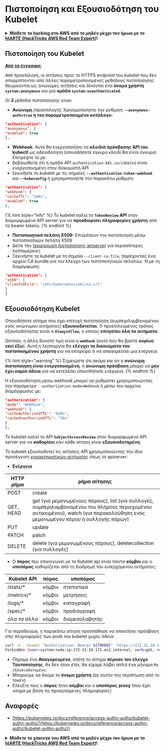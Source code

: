 # Πιστοποίηση και Εξουσιοδότηση του Kubelet

<details>

<summary><strong>Μάθετε το hacking στο AWS από το μηδέν μέχρι τον ήρωα με το</strong> <a href="https://training.hacktricks.xyz/courses/arte"><strong>htARTE (HackTricks AWS Red Team Expert)</strong></a><strong>!</strong></summary>

Άλλοι τρόποι για να υποστηρίξετε το HackTricks:

* Αν θέλετε να δείτε την **εταιρεία σας να διαφημίζεται στο HackTricks** ή να **κατεβάσετε το HackTricks σε μορφή PDF** ελέγξτε τα [**ΣΧΕΔΙΑ ΣΥΝΔΡΟΜΗΣ**](https://github.com/sponsors/carlospolop)!
* Αποκτήστε το [**επίσημο PEASS & HackTricks swag**](https://peass.creator-spring.com)
* Ανακαλύψτε [**την Οικογένεια PEASS**](https://opensea.io/collection/the-peass-family), τη συλλογή μας από αποκλειστικά [**NFTs**](https://opensea.io/collection/the-peass-family)
* **Εγγραφείτε στην** 💬 [**ομάδα Discord**](https://discord.gg/hRep4RUj7f) ή στην [**ομάδα telegram**](https://t.me/peass) ή **ακολουθήστε** με στο **Twitter** 🐦 [**@carlospolopm**](https://twitter.com/carlospolopm)**.**
* **Μοιραστείτε τα hacking tricks σας υποβάλλοντας PRs στα** [**HackTricks**](https://github.com/carlospolop/hacktricks) και [**HackTricks Cloud**](https://github.com/carlospolop/hacktricks-cloud) αποθετήρια του github.

</details>

## Πιστοποίηση του Kubelet <a href="#kubelet-authentication" id="kubelet-authentication"></a>

**[Από τα έγγραφα:](https://kubernetes.io/docs/reference/access-authn-authz/kubelet-authn-authz/)**

Από προεπιλογή, οι αιτήσεις προς το HTTPS endpoint του kubelet που δεν απορρίπτονται από άλλες παραμετροποιημένες μεθόδους πιστοποίησης θεωρούνται ως ανώνυμες αιτήσεις και δίνονται ένα **όνομα χρήστη `system:anonymous`** και μια **ομάδα `system:unauthenticated`**.

Οι **3** μέθοδοι πιστοποίησης είναι:

* **Ανώνυμη** (προεπιλογή): Χρησιμοποιήστε την ρύθμιση **`--anonymous-auth=true` ή τον παραμετροποιημένο κατάλογο:**
```json
"authentication": {
"anonymous": {
"enabled": true
},
```
* **Webhook**: Αυτό θα ενεργοποιήσει τα **κλειδιά πρόσβασης API του kubectl** ως αδειοδότηση (οποιοδήποτε έγκυρο κλειδί θα είναι έγκυρο). Επιτρέψτε το με:
* βεβαιωθείτε ότι η ομάδα API `authentication.k8s.io/v1beta1` είναι ενεργοποιημένη στον διακομιστή API
* ξεκινήστε το kubelet με τις σημαίες **`--authentication-token-webhook`** και **`--kubeconfig`** ή χρησιμοποιήστε την παρακάτω ρύθμιση:
```json
"authentication": {
"webhook": {
"cacheTTL": "2m0s",
"enabled": true
},
```
{% hint style="info" %}
Το kubelet καλεί το **`TokenReview` API** στον διαμορφωμένο API server για να **προσδιορίσει πληροφορίες χρήστη** από τα bearer tokens.
{% endhint %}

* **Πιστοποιητικά πελάτη X509:** Επιτρέπουν την πιστοποίηση μέσω πιστοποιητικών πελάτη X509
* Δείτε την [τεκμηρίωση πιστοποίησης apiserver](https://kubernetes.io/docs/reference/access-authn-authz/authentication/#x509-client-certs) για περισσότερες λεπτομέρειες
* Ξεκινήστε το kubelet με τη σημαία `--client-ca-file`, παρέχοντας ένα αρχείο CA bundle για τον έλεγχο των πιστοποιητικών πελατών. Ή με τη διαμόρφωση:
```json
"authentication": {
"x509": {
"clientCAFile": "/etc/kubernetes/pki/ca.crt"
}
}
```
## Εξουσιοδότηση Kubelet <a href="#kubelet-authentication" id="kubelet-authentication"></a>

Οποιοδήποτε αίτημα που έχει επιτυχή πιστοποίηση (συμπεριλαμβανομένου ενός ανώνυμου αιτήματος) **εξουσιοδοτείται**. Ο προεπιλεγμένος τρόπος εξουσιοδότησης είναι ο **`AlwaysAllow`**, ο οποίος **επιτρέπει όλα τα αιτήματα**.

Ωστόσο, η άλλη δυνατή τιμή είναι η **`webhook`** (αυτό που θα βρείτε **κυρίως εκεί έξω**). Αυτή η λειτουργία θα **ελέγχει τα δικαιώματα του πιστοποιημένου χρήστη** για να επιτρέψει ή να απαγορεύσει μια ενέργεια.

{% hint style="warning" %}
Σημειώστε ότι ακόμη και αν η **ανώνυμη πιστοποίηση είναι ενεργοποιημένη**, η **ανώνυμη πρόσβαση** μπορεί να **μην έχει καμία άδεια** για να εκτελέσει οποιαδήποτε ενέργεια.
{% endhint %}

Η εξουσιοδότηση μέσω webhook μπορεί να ρυθμιστεί χρησιμοποιώντας την παράμετρο `--authorization-mode=Webhook` ή μέσω του αρχείου διαμόρφωσης με:
```json
"authorization": {
"mode": "Webhook",
"webhook": {
"cacheAuthorizedTTL": "5m0s",
"cacheUnauthorizedTTL": "30s"
}
},
```
Το kubelet καλεί το API **`SubjectAccessReview`** στον διαμορφωμένο API server για να **καθορίσει** εάν κάθε αίτηση είναι **εξουσιοδοτημένη**.

Το kubelet εξουσιοδοτεί τις αιτήσεις API χρησιμοποιώντας την ίδια προσέγγιση [χαρακτηριστικών αιτήματος](https://kubernetes.io/docs/reference/access-authn-authz/authorization/#review-your-request-attributes) όπως το apiserver:

* **Ενέργεια**

| HTTP ρήμα | ρήμα αίτησης                                                                                                                                                 |
| --------- | ------------------------------------------------------------------------------------------------------------------------------------------------------------- |
| POST      | create                                                                                                                                                        |
| GET, HEAD | get (για μεμονωμένους πόρους), list (για συλλογές, συμπεριλαμβανομένου του πλήρους περιεχομένου αντικειμένου), watch (για παρακολούθηση ενός μεμονωμένου πόρου ή συλλογής πόρων) |
| PUT       | update                                                                                                                                                        |
| PATCH     | patch                                                                                                                                                         |
| DELETE    | delete (για μεμονωμένους πόρους), deletecollection (για συλλογές)                                                                                         |

* Ο **πόρος** που επικοινωνεί με το Kubelet api είναι πάντα **κόμβοι** και ο **υποπόρος** καθορίζεται από τη διαδρομή του εισερχόμενου αιτήματος:

| Kubelet API  | πόρος  | υποπόρος |
| ------------ | ------- | --------- |
| /stats/\*    | κόμβοι  | στατιστικά |
| /metrics/\*  | κόμβοι  | μετρήσεις |
| /logs/\*     | κόμβοι  | καταγραφή |
| /spec/\*     | κόμβοι  | προδιαγραφή |
| _όλα τα άλλα_ | κόμβοι  | διαμεσολαβητής |

Για παράδειγμα, η παρακάτω αίτηση προσπάθησε να αποκτήσει πρόσβαση στις πληροφορίες των pods του kubelet χωρίς άδεια:
```bash
curl -k --header "Authorization: Bearer ${TOKEN}" 'https://172.31.28.172:10250/pods'
Forbidden (user=system:node:ip-172-31-28-172.ec2.internal, verb=get, resource=nodes, subresource=proxy)
```
* Πήραμε ένα **Απαγορευμένο**, οπότε το αίτημα **πέρασε τον έλεγχο Ταυτοποίησης**. Αν δεν ήταν έτσι, θα είχαμε λάβει απλά ένα μήνυμα `Μη εξουσιοδοτημένο`.
* Μπορούμε να δούμε το **όνομα χρήστη** (σε αυτήν την περίπτωση από το τοκέν)
* Ελέγξτε πώς ο **πόρος** ήταν **κόμβοι** και ο **υποπόρος** **proxy** (που έχει νόημα με βάση τις προηγούμενες πληροφορίες)

## Αναφορές

* [https://kubernetes.io/docs/reference/access-authn-authz/kubelet-authn-authz/](https://kubernetes.io/docs/reference/access-authn-authz/kubelet-authn-authz/)

<details>

<summary><strong>Μάθετε το χάκινγκ του AWS από το μηδέν μέχρι τον ήρωα με το</strong> <a href="https://training.hacktricks.xyz/courses/arte"><strong>htARTE (HackTricks AWS Red Team Expert)</strong></a><strong>!</strong></summary>

Άλλοι τρόποι για να υποστηρίξετε το HackTricks:

* Αν θέλετε να δείτε την **εταιρεία σας να διαφημίζεται στο HackTricks** ή να **κατεβάσετε το HackTricks σε μορφή PDF** ελέγξτε τα [**ΠΑΚΕΤΑ ΣΥΝΔΡΟΜΗΣ**](https://github.com/sponsors/carlospolop)!
* Αποκτήστε το [**επίσημο PEASS & HackTricks swag**](https://peass.creator-spring.com)
* Ανακαλύψτε [**The PEASS Family**](https://opensea.io/collection/the-peass-family), τη συλλογή μας από αποκλειστικά [**NFTs**](https://opensea.io/collection/the-peass-family)
* **Εγγραφείτε στη** 💬 [**ομάδα Discord**](https://discord.gg/hRep4RUj7f) ή στην [**ομάδα telegram**](https://t.me/peass) ή **ακολουθήστε** με στο **Twitter** 🐦 [**@carlospolopm**](https://twitter.com/carlospolopm)**.**
* **Μοιραστείτε τα χάκινγκ κόλπα σας υποβάλλοντας PRs στα** [**HackTricks**](https://github.com/carlospolop/hacktricks) και [**HackTricks Cloud**](https://github.com/carlospolop/hacktricks-cloud) αποθετήρια του github.

</details>
